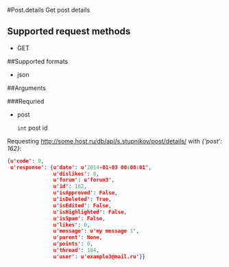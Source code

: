 #Post.details
Get post details

## Supported request methods 
* GET

##Supported formats
* json

##Arguments


###Requried
* post

   ```int``` post id


Requesting http://some.host.ru/db/api/s.stupnikov/post/details/ with _{'post': 162}_:
```json
{u'code': 0,
 u'response': {u'date': u'2014-01-03 00:08:01',
               u'dislikes': 0,
               u'forum': u'forum3',
               u'id': 162,
               u'isApproved': False,
               u'isDeleted': True,
               u'isEdited': False,
               u'isHighlighted': False,
               u'isSpam': False,
               u'likes': 0,
               u'message': u'my message 1',
               u'parent': None,
               u'points': 0,
               u'thread': 184,
               u'user': u'example3@mail.ru'}}
```
